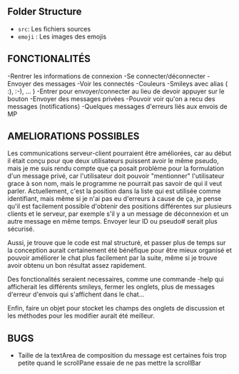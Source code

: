 ## Folder Structure
- `src`: Les fichiers sources
- `emoji` : Les images des emojis

## FONCTIONALITÉS
-Rentrer les informations de connexion
-Se connecter/déconnecter
-Envoyer des messages
-Voir les connectés
-Couleurs
-Smileys avec alias ( :), :-), ... )
-Entrer pour envoyer/connecter au lieu de devoir appuyer sur le bouton
-Envoyer des messages privées
-Pouvoir voir qu'on a recu des messages (notifications)
-Quelques messages d'erreurs liés aux envois de MP

## AMELIORATIONS POSSIBLES
Les communications serveur-client pourraient être améliorées, car au début il était conçu pour que deux utilisateurs puissent avoir le même pseudo, mais je me suis rendu compte que ça posait problème pour la formulation d'un message privé, car l'utilisateur doit pouvoir "mentionner" l'utilisateur grace à son nom, mais le programme ne pourrait pas savoir de qui il veut parler.
Actuellement, c'est la position dans la liste qui est utilisée comme identifiant, mais même si je n'ai pas eu d'erreurs à cause de ça, je pense qu'il est facilement possible d'obtenir des positions différentes sur plusieurs clients et le serveur, par exemple s'il y a un message de déconnexion et un autre message en même temps. Envoyer leur ID ou pseudo# serait plus sécurisé.

Aussi, je trouve que le code est mal structuré, et passer plus de temps sur la conception aurait certainement été bénéfique pour être mieux organisé et pouvoir améliorer le chat plus facilement par la suite, même si je trouve avoir obtenu un bon résultat assez rapidement.

Des fonctionalités seraient necessaires, comme une commande -help qui afficherait les différents smileys, fermer les onglets, plus de messages d'erreur d'envois qui s'affichent dans le chat...

Enfin, faire un objet pour stocket les champs des onglets de discussion et les méthodes pour les modifier aurait été meilleur.

## BUGS
- Taille de la textArea de composition du message est certaines fois trop petite quand le scrollPane essaie de ne pas mettre la scrollBar
